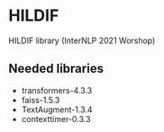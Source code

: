 # HILDIF
HILDIF library (InterNLP 2021 Worshop)

## Needed libraries 

* transformers-4.3.3
* faiss-1.5.3
* TextAugment-1.3.4
* contexttimer-0.3.3
